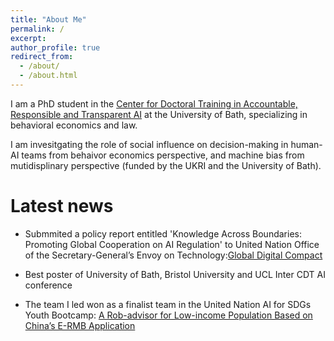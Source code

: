 ```yaml
---
title: "About Me"
permalink: /
excerpt: 
author_profile: true
redirect_from: 
  - /about/
  - /about.html
---
```

I am a PhD student in the [Center for Doctoral Training in Accountable, Responsible and Transparent AI](https://cdt-art-ai.ac.uk) at the University of Bath, specializing in behavioral economics and law. 

I am invesitgating the role of social influence on decision-making in human-AI teams from behaivor economics perspective, and machine bias from mutidisplinary perspective (funded by the UKRI and the University of Bath).

# Latest news  

    
* Submmited a policy report entitled 'Knowledge Across Boundaries: Promoting Global Cooperation on AI Regulation' to United Nation Office of the Secretary-General’s Envoy on Technology:[Global Digital Compact](https://www.un.org/techenvoy/sites/www.un.org.techenvoy/files/GDC-submission_ART-AI_University-of-Bath.pdf)  

* Best poster of University of Bath, Bristol University and UCL Inter CDT AI conference  

* The team I led won as a finalist team in the United Nation AI for SDGs Youth Bootcamp: [A Rob-advisor for Low-income Population Based on China’s E-RMB Application](https://www.ai4sdgbootcamp.org/solutions)

